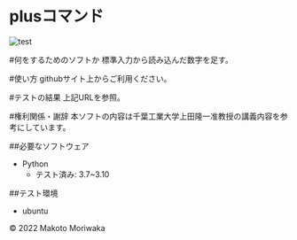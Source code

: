 # plusコマンド
![test](https://github.com/moriwakamakot/robosys202x/actions/workflows/test.yml/badge.svg)

#何をするためのソフトか
標準入力から読み込んだ数字を足す。

#使い方
githubサイト上からご利用ください。

#テストの結果
上記URLを参照。

#権利関係・謝辞
本ソフトの内容は千葉工業大学上田隆一准教授の講義内容を参考にしています。

##必要なソフトウェア
* Python
  * テスト済み: 3.7~3.10

##テスト環境
* ubuntu

© 2022 Makoto Moriwaka
